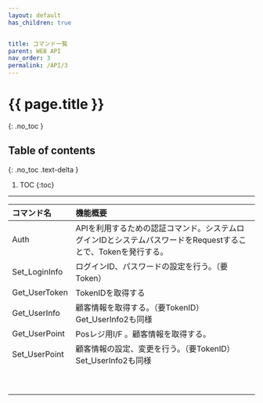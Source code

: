 ```yaml
---
layout: default
has_children: true


title: コマンド一覧
parent: WEB API
nav_order: 3
permalink: /API/3
---
```


# {{ page.title }}
{: .no_toc }

## Table of contents
{: .no_toc .text-delta }

1. TOC
{:toc}

---

| コマンド名   | 機能概要     |
| :-----------| :-----------|
| Auth        | APIを利用するための認証コマンド。システムログインIDとシステムパスワードをRequestすることで、Tokenを発行する。|
| Set_LoginInfo   | ログインID、パスワードの設定を行う。（要Token）|
| Get_UserToken  | TokenIDを取得する|
| Get_UserInfo | 顧客情報を取得する。（要TokenID）   Get_UserInfo2も同様 |
|Get_UserPoint  | Posレジ用I/F 。顧客情報を取得する。 |
|Set_UserPoint | 顧客情報の設定、変更を行う。（要TokenID）  Set_UserInfo2も同様 |
|  |  |
|  |  |
|  |  |
|  |  |
|  |  |
|  |  |
|  |  |
|  |  |
|  |  |